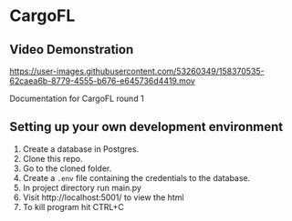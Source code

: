 # CargoFL

## Video Demonstration



https://user-images.githubusercontent.com/53260349/158370535-62caea6b-8779-4555-b676-e645736d4419.mov


Documentation for CargoFL round 1 

## Setting up your own development environment

1. Create a database in Postgres.
2. Clone this repo.
3. Go to the cloned folder.
4. Create a `.env` file containing the credentials to the database.
5. In project directory run main.py
6. Visit http://localhost:5001/ to view the html
7. To kill program hit CTRL+C


